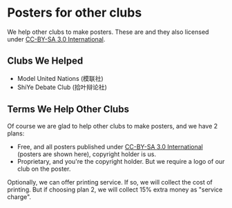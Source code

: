# Posters for other clubs

We help other clubs to make posters. These are and they also licensed under [CC-BY-SA 3.0 International](http://creativecommons.org/licenses/by-sa/3.0).

## Clubs We Helped

  * Model United Nations (模联社)
  * ShiYe Debate Club (拾叶辩论社)

## Terms We Help Other Clubs

Of course we are glad to help other clubs to make posters, and we have 2 plans:

  - Free, and all posters published under [CC-BY-SA 3.0 International](http://creativecommons.org/licenses/by-sa/3.0) (posters are shown here), copyright holder is us.
  - Proprietary, and you're the copyright holder. But we require a logo of our club on the poster.

Optionally, we can offer printing service. If so, we will collect the cost of printing. But if choosing plan 2, we will collect 15% extra money as "service charge".
